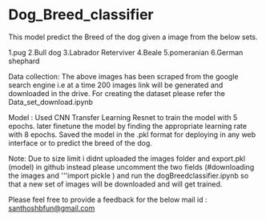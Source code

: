 # Dog_Breed_classifier

This model predict the Breed of the dog given a image from the below sets.

1.pug
2.Bull dog
3.Labrador Reterviver
4.Beale
5.pomeranian
6.German shephard

Data collection: The above images has been scraped from the google search engine i.e at a time 200 images link will be 
                  generated and downloaded in the drive.
                  For creating the dataset please refer the Data_set_download.ipynb
                  
Model :         Used CNN Transfer Learning Resnet to train the model with 5 epochs.
                later finetune the model by finding the appropriate learning rate with 8 epochs.
                Saved the model in the .pkl format for deploying in any web interface or to predict the breed of the dog.
                
   
Note: Due to size limit i didnt uploaded the images folder and export.pkl (model) in github instead please uncomment the two fields
        (#downloading the images and '''import pickle ) and run the dogBreedclassifier.ipynb so that a new set of images will be 
        downloaded and will get trained.
                

Please feel free to provide a feedback for the below mail id : santhoshbfun@gmail.com
